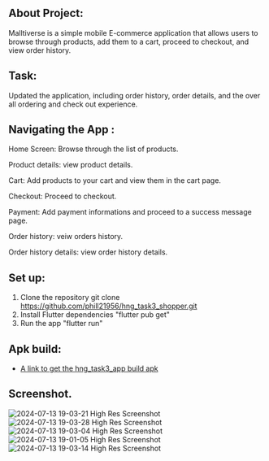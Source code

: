 
## About Project:
Malltiverse is a simple mobile E-commerce application that allows users to browse through products, add them to a cart, proceed to checkout, and view order history.

## Task:
Updated the application, including order history, order details, and the over all ordering and check out experience.

## Navigating the App :
Home Screen: Browse through the list of products.

Product details: view product details.

Cart: Add products to your cart and view them in the cart page.

Checkout: Proceed to checkout.

Payment: Add payment informations and proceed to a success message page.

Order history: veiw orders history.

Order history details: view order history details.

## Set up: 
1. Clone the repository
   git clone
   https://github.com/phill21956/hng_task3_shopper.git
2. Install Flutter dependencies
   "flutter pub get"
3. Run the app
   "flutter run"
   
## Apk build: 
- [A link to get the hng_task3_app build apk](https://drive.google.com/file/d/1bupwLtvN7o9wPXiyWE59w0ucJlMz6OZ-/view?usp=sharing)

## Screenshot.
![2024-07-13 19-03-21 High Res Screenshot](https://github.com/user-attachments/assets/b6bdb56e-2a8e-431b-9b35-d767b173a60b)
![2024-07-13 19-03-28 High Res Screenshot](https://github.com/user-attachments/assets/1f3b2554-9094-49ff-9866-e24ccf832e75)
![2024-07-13 19-03-04 High Res Screenshot](https://github.com/user-attachments/assets/0168c460-9dc6-4581-8211-edfe07e1adf3)
![2024-07-13 19-01-05 High Res Screenshot](https://github.com/user-attachments/assets/736a2a51-551a-4033-976c-718d3f98c842)
![2024-07-13 19-03-14 High Res Screenshot](https://github.com/user-attachments/assets/4861a852-5798-49b7-89bc-a22ad8fc7552)
